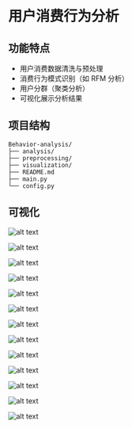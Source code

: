 # 用户消费行为分析



## 功能特点

- 用户消费数据清洗与预处理
- 消费行为模式识别（如 RFM 分析）
- 用户分群（聚类分析）
- 可视化展示分析结果



## 项目结构

```
Behavior-analysis/
├── analysis/                
├── preprocessing/               
├── visualization/                
├── README.md  
├── main.py              
└── config.py     
```


## 可视化

![alt text](user_analysis/回流积极用户占比折线图.png) 

![alt text](user_analysis/每月复购率变化趋势.png) 

![alt text](user_analysis/每月回购率变化趋势.png) 

![alt text](<user_analysis/一次性 vs 多次消费用户占比.png>) 

![alt text](user_analysis/用户分层饼图.png) 

![alt text](user_analysis/用户贡献率帕累托图.png) 

![alt text](user_analysis/用户购买周期分布（相邻两次订单间隔）.png) 

![alt text](user_analysis/用户生命周期分布（天）.png) 

![alt text](user_analysis/用户首购数量.png) 

![alt text](user_analysis/用户消费金额与消费次数分布.png) 

![alt text](user_analysis/用户整体消费趋势（月度）.png) 

![alt text](user_analysis/用户状态曲线图.png) 

![alt text](user_analysis/用户最后一次购买数量.png)
